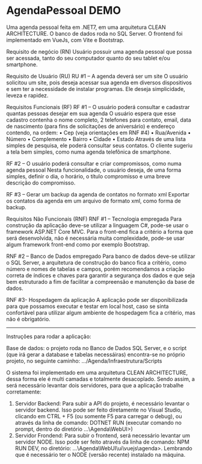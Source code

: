 # AgendaPessoal DEMO
Uma agenda pessoal feita em .NET7, em uma arquitetura CLEAN ARCHITECTURE.
O banco de dados roda no SQL Server.
O frontend foi implementado em VueJs, com Vite e Bootstrap.

Requisito de negócio (RN)
Usuário possuir uma agenda pessoal que possa ser acessada, tanto do seu computador quanto do seu tablet e/ou
smartphone.

Requisito de Usuário (RU)
RU #1 – A agenda deverá ser um site
O usuário solicitou um site, pois deseja acessar sua agenda em diversos dispositivos e sem ter a necessidade de
instalar programas. Ele deseja simplicidade, leveza e rapidez.

Requisitos Funcionais (RF)
RF #1 – O usuário poderá consultar e cadastrar quantas pessoas desejar em sua agenda
O usuário espera que esse cadastro contenha o nome completo, 2 telefones para contato, email, data de
nascimento (para fins de solicitações de aniversário) e endereço contendo, na ordem:
• Cep (veja orientações em RNF #4)
• Rua/Avenida
• Número
• Complemento
• Bairro
• Cidade
• Estado
Através de uma lista simples de pesquisa, ele poderá consultar seus contatos. O cliente sugeriu a tela bem simples,
como numa agenda telefônica de smartphone.

RF #2 – O usuário poderá consultar e criar compromissos, como numa agenda pessoal
Nesta funcionalidade, o usuário deseja, de uma forma simples, definir o dia, o horário, o título compromisso e uma
breve descrição do compromisso.

RF #3 – Gerar um backup da agenda de contatos no formato xml
Exportar os contatos da agenda em um arquivo de formato xml, como forma de backup.

Requisitos Não Funcionais (RNF)
RNF #1 – Tecnologia empregada
Para construção da aplicação deve-se utilizar a linguagem C#, pode-se usar o framework ASP.NET Core MVC.
Para o front-end fica a critério a forma que será desenvolvida, não é necessária muita complexidade, pode-se usar
algum framework front-end como por exemplo Bootstrap.

RNF #2 – Banco de Dados empregado
Para banco de dados deve-se utilizar o SQL Server, a arquitetura de construção do banco fica a critério, como
número e nomes de tabelas e campos, porém recomendamos a criação correta de índices e chaves para garantir a
segurança dos dados e que seja bem estruturado a fim de facilitar a compreensão e manutenção da base de dados.

RNF #3- Hospedagem da aplicação
A aplicação pode ser disponibilizada para que possamos executar e testar em local host, caso se sinta confortável
para utilizar algum ambiente de hospedagem fica a critério, mas não é obrigatório.

***

Instruções para rodar a aplicação:

Base de dados: o projeto roda no Banco de Dados SQL Server, e o script (que irá gerar a database e tabelas necessáiras) encontra-se no próprio projeto, no seguinte caminho: .../Agenda/Infraestrutura/Scripts

O sistema foi implementado em uma arquitetura CLEAN ARCHITECTURE, dessa forma ele é multi camadas e totalmente 
desacoplado. Sendo assim, a será necessário levantar dois servidores, para que a aplicação trabalhe corretamente:
1) Servidor Backend: Para subir a API do projeto, é necessário levantar o servidor backend. Isso pode ser feito diretamente no Visual Studio, clicando em CTRL + F5 (ou somente F5 para carregar o debug), ou através da linha de comando: DOTNET RUN (executar comando no prompt, dentro do diretório ...\Agenda\WebUI>)
2) Servidor Frondend: Para subir o frontend, será necessário levantar um servidor NODE. Isso pode ser feito através da linha de comando: NPM RUN DEV, no diretório: ...\Agenda\WebUI\ui\vuejs\agenda>. Lembrando que é necessário ter o NODE (versão recente) instalado na máquina.
